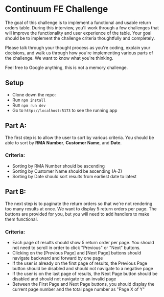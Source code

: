 # Continuum FE Challenge

The goal of this challenge is to implement a functional and usable return orders table. During this interview, you'll work
through a few challenges that will improve the functionality and user experience of the table. Your goal should be to implement the
challenge criteria thoughtfully and completely.

Please talk through your thought process as you're coding, explain your decisions, and walk us through how you're implementing various
parts of the challenge. We want to know what you're thinking.

Feel free to Google anything, this is not a memory challenge.

## Setup
- Clone down the repo: 
- Run `npm install`
- Run `npm run dev`
- Go to `http://localhost:5173` to see the running app

## Part A:

The first step is to allow the user to sort by various criteria. You should be able to sort by <strong>RMA Number</strong>, <strong>Customer Name</strong>, and <strong>Date</strong>.

### Criteria:

- Sorting by RMA Number should be ascending
- Sorting by Customer Name should be ascending (A-Z) 
- Sorting by Date should sort results from earliest date to latest

## Part B:
The next step is to paginate the return orders so that we're not rendering too many results at once. We want to display 5 return orders per page. 
The buttons are provided for you, but you will need to add handlers to make them functional.

### Criteria:
- Each page of results should show 5 return order per page. You should not need to scroll in order to click "Previous" or "Next" buttons.
- Clicking on the [Previous Page] and [Next Page] buttons should navigate backward and forward by one page
- If the user is already on the first page of results, the Previous Page button should be disabled and should not navigate to a negative page
- If the user is on the last page of results, the Next Page button should be disabled and should not navigate to an invalid page
- Between the First Page and Next Page buttons, you should display the current page number and the total page number as "Page X of Y"
